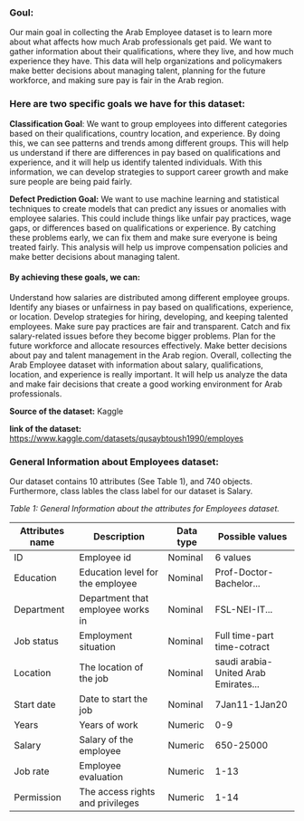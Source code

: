### Goul:

Our main goal in collecting the Arab Employee dataset is to learn more about what affects how much Arab professionals get paid. We want to gather information about their qualifications, where they live, and how much experience they have. This data will help organizations and policymakers make better decisions about managing talent, planning for the future workforce, and making sure pay is fair in the Arab region.

### Here are two specific goals we have for this dataset:

**Classification Goal**: We want to group employees into different categories based on their qualifications, country location, and experience. By doing this, we can see patterns and trends among different groups. This will help us understand if there are differences in pay based on qualifications and experience, and it will help us identify talented individuals. With this information, we can develop strategies to support career growth and make sure people are being paid fairly.

**Defect Prediction Goal:** We want to use machine learning and statistical techniques to create models that can predict any issues or anomalies with employee salaries. This could include things like unfair pay practices, wage gaps, or differences based on qualifications or experience. By catching these problems early, we can fix them and make sure everyone is being treated fairly. This analysis will help us improve compensation policies and make better decisions about managing talent.

#### By achieving these goals, we can:

Understand how salaries are distributed among different employee groups. Identify any biases or unfairness in pay based on qualifications, experience, or location. Develop strategies for hiring, developing, and keeping talented employees. Make sure pay practices are fair and transparent. Catch and fix salary-related issues before they become bigger problems. Plan for the future workforce and allocate resources effectively. Make better decisions about pay and talent management in the Arab region. Overall, collecting the Arab Employee dataset with information about salary, qualifications, location, and experience is really important. It will help us analyze the data and make fair decisions that create a good working environment for Arab professionals.

**Source of the dataset:** Kaggle

**link of the dataset:** <https://www.kaggle.com/datasets/qusaybtoush1990/employes>

### General Information about Employees dataset:

Our dataset contains 10 attributes (See Table 1), and 740 objects. Furthermore, class lables the class label for our dataset is Salary.

*Table 1: General Information about the attributes for Employees dataset.*

| **Attributes name** | **Description**                   | **Data type** | **Possible values**                  |
|------------------|-------------------|------------------|------------------|
| ID                  | Employee id                       | Nominal       | 6 values                             |
| Education           | Education level for the employee  | Nominal       | Prof-Doctor-Bachelor\...             |
| Department          | Department that employee works in | Nominal       | FSL-NEI-IT\...                       |
| Job status          | Employment situation              | Nominal       | Full time-part time-cotract          |
| Location            | The location of the job           | Nominal       | saudi arabia-United Arab Emirates... |
| Start date          | Date to start the job             | Nominal       | 7Jan11-1Jan20                        |
| Years               | Years of work                     | Numeric       | 0-9                                  |
| Salary              | Salary of the employee            | Numeric       | 650-25000                            |
| Job rate            | Employee evaluation               | Numeric       | 1-13                                 |
| Permission          | The access rights and privileges  | Numeric       | 1-14                                 |

